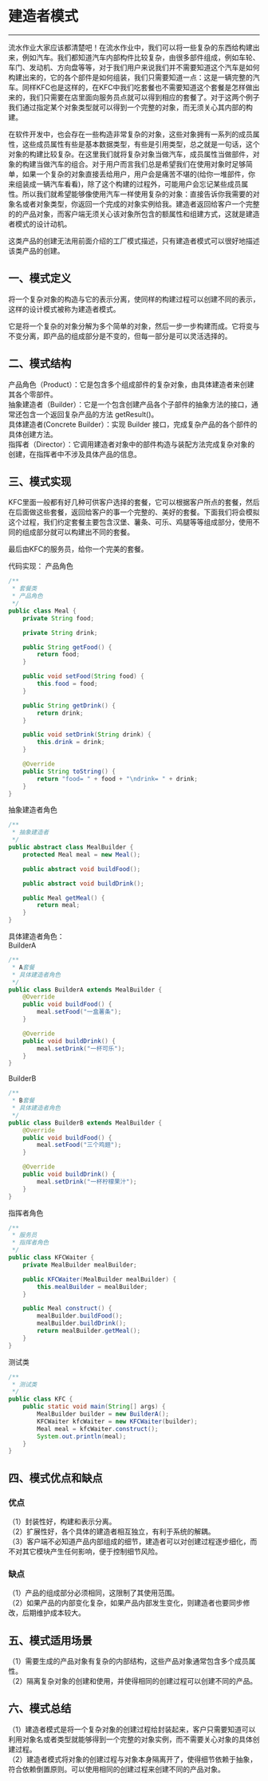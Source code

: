 # 建造者模式

---
流水作业大家应该都清楚吧！在流水作业中，我们可以将一些复杂的东西给构建出来，例如汽车。我们都知道汽车内部构件比较复杂，由很多部件组成，例如车轮、车门、发动机、方向盘等等，对于我们用户来说我们并不需要知道这个汽车是如何构建出来的，它的各个部件是如何组装，我们只需要知道一点：这是一辆完整的汽车。同样KFC也是这样的，在KFC中我们吃套餐也不需要知道这个套餐是怎样做出来的，我们只需要在店里面向服务员点就可以得到相应的套餐了。对于这两个例子我们通过指定某个对象类型就可以得到一个完整的对象，而无须关心其内部的构建。

在软件开发中，也会存在一些构造非常复杂的对象，这些对象拥有一系列的成员属性，这些成员属性有些是基本数据类型，有些是引用类型，总之就是一句话，这个对象的构建比较复杂。在这里我们就将复杂对象当做汽车，成员属性当做部件，对象的构建当做汽车的组合。对于用户而言我们总是希望我们在使用对象时足够简单，如果一个复杂的对象直接丢给用户，用户会是痛苦不堪的(给你一堆部件，你来组装成一辆汽车看看)，除了这个构建的过程外，可能用户会忘记某些成员属性。所以我们就希望能够像使用汽车一样使用复杂的对象：直接告诉你我需要的对象名或者对象类型，你返回一个完成的对象实例给我。建造者返回给客户一个完整的的产品对象，而客户端无须关心该对象所包含的额属性和组建方式，这就是建造者模式的设计动机。

这类产品的创建无法用前面介绍的工厂模式描述，只有建造者模式可以很好地描述该类产品的创建。

## 一、模式定义
将一个复杂对象的构造与它的表示分离，使同样的构建过程可以创建不同的表示，这样的设计模式被称为建造者模式。

它是将一个复杂的对象分解为多个简单的对象，然后一步一步构建而成。它将变与不变分离，即产品的组成部分是不变的，但每一部分是可以灵活选择的。

## 二、模式结构
产品角色（Product）：它是包含多个组成部件的复杂对象，由具体建造者来创建其各个零部件。  
抽象建造者（Builder）：它是一个包含创建产品各个子部件的抽象方法的接口，通常还包含一个返回复杂产品的方法 getResult()。  
具体建造者(Concrete Builder）：实现 Builder 接口，完成复杂产品的各个部件的具体创建方法。  
指挥者（Director）：它调用建造者对象中的部件构造与装配方法完成复杂对象的创建，在指挥者中不涉及具体产品的信息。

## 三、模式实现
KFC里面一般都有好几种可供客户选择的套餐，它可以根据客户所点的套餐，然后在后面做这些套餐，返回给客户的事一个完整的、美好的套餐。下面我们将会模拟这个过程，我们约定套餐主要包含汉堡、薯条、可乐、鸡腿等等组成部分，使用不同的组成部分就可以构建出不同的套餐。

最后由KFC的服务员，给你一个完美的套餐。

代码实现：
产品角色
```java
/**
 * 套餐类
 * 产品角色
 */
public class Meal {
    private String food;

    private String drink;

    public String getFood() {
        return food;
    }

    public void setFood(String food) {
        this.food = food;
    }

    public String getDrink() {
        return drink;
    }

    public void setDrink(String drink) {
        this.drink = drink;
    }

    @Override
    public String toString() {
        return "food= " + food + "\ndrink= " + drink;
    }
}
```
抽象建造者角色
```java
/**
 * 抽象建造者
 */
public abstract class MealBuilder {
    protected Meal meal = new Meal();

    public abstract void buildFood();

    public abstract void buildDrink();

    public Meal getMeal() {
        return meal;
    }
}
```
具体建造者角色：  
BuilderA
```java
/**
 * A套餐
 * 具体建造者角色
 */
public class BuilderA extends MealBuilder {
    @Override
    public void buildFood() {
        meal.setFood("一盒薯条");
    }

    @Override
    public void buildDrink() {
        meal.setDrink("一杯可乐");
    }
}
```
BuilderB
```java
/**
 * B套餐
 * 具体建造者角色
 */
public class BuilderB extends MealBuilder {
    @Override
    public void buildFood() {
        meal.setFood("三个鸡翅");
    }

    @Override
    public void buildDrink() {
        meal.setDrink("一杯柠檬果汁");
    }
}
```
指挥者角色
```java
/**
 * 服务员
 * 指挥者角色
 */
public class KFCWaiter {
    private MealBuilder mealBuilder;

    public KFCWaiter(MealBuilder mealBuilder) {
        this.mealBuilder = mealBuilder;
    }

    public Meal construct() {
        mealBuilder.buildFood();
        mealBuilder.buildDrink();
        return mealBuilder.getMeal();
    }
}
```
测试类
```java
/**
 * 测试类
 */
public class KFC {
    public static void main(String[] args) {
        MealBuilder builder = new BuilderA();
        KFCWaiter kfcWaiter = new KFCWaiter(builder);
        Meal meal = kfcWaiter.construct();
        System.out.println(meal);
    }
}
```

## 四、模式优点和缺点
### 优点
（1）封装性好，构建和表示分离。  
（2）扩展性好，各个具体的建造者相互独立，有利于系统的解耦。  
（3）客户端不必知道产品内部组成的细节，建造者可以对创建过程逐步细化，而不对其它模块产生任何影响，便于控制细节风险。

### 缺点
（1）产品的组成部分必须相同，这限制了其使用范围。  
（2）如果产品的内部变化复杂，如果产品内部发生变化，则建造者也要同步修改，后期维护成本较大。

## 五、模式适用场景
（1）需要生成的产品对象有复杂的内部结构，这些产品对象通常包含多个成员属性。  
（2）隔离复杂对象的创建和使用，并使得相同的创建过程可以创建不同的产品。

## 六、模式总结
（1）建造者模式是将一个复杂对象的创建过程给封装起来，客户只需要知道可以利用对象名或者类型就能够得到一个完整的对象实例，而不需要关心对象的具体创建过程。  
（2）建造者模式将对象的创建过程与对象本身隔离开了，使得细节依赖于抽象，符合依赖倒置原则。可以使用相同的创建过程来创建不同的产品对象。